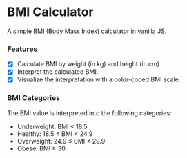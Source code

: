 # BMI Calculator

A simple BMI (Body Mass Index) calculator in vanilla JS.

### Features

- [x] Calculate BMI by weight (in kg) and height (in cm).
- [x] Interpret the calculated BMI.
- [x] Visualize the interpretation with a color-coded BMI scale.

### BMI Categories

The BMI value is interpreted into the following categories:

- Underweight: BMI < 18.5
- Healthy: 18.5 ≤ BMI < 24.9
- Overweight: 24.9 ≤ BMI < 29.9
- Obese: BMI ≥ 30
